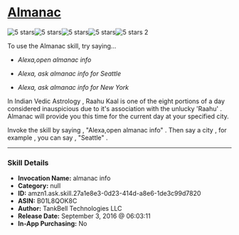 # [Almanac](http://alexa.amazon.com/#skills/amzn1.ask.skill.27a1e8e3-0d23-414d-a8e6-1de3c99d7820)
![5 stars](../../images/ic_star_black_18dp_1x.png)![5 stars](../../images/ic_star_black_18dp_1x.png)![5 stars](../../images/ic_star_black_18dp_1x.png)![5 stars](../../images/ic_star_black_18dp_1x.png)![5 stars](../../images/ic_star_black_18dp_1x.png) 2

To use the Almanac skill, try saying...

* *Alexa,open almanac info*

* *Alexa, ask almanac info for Seattle*

* *Alexa, ask almanac info for New York*

In Indian Vedic Astrology , Raahu Kaal is one of the eight portions of a day considered inauspicious due to it's association with the unlucky 'Raahu' . Almanac will provide you this time for the current day at your specified city. 

Invoke the skill by saying , "Alexa,open almanac info" . Then say a city , for example , you can say , "Seattle" .

***

### Skill Details

* **Invocation Name:** almanac info
* **Category:** null
* **ID:** amzn1.ask.skill.27a1e8e3-0d23-414d-a8e6-1de3c99d7820
* **ASIN:** B01L8QOK8C
* **Author:** TankBell Technologies LLC
* **Release Date:** September 3, 2016 @ 06:03:11
* **In-App Purchasing:** No

